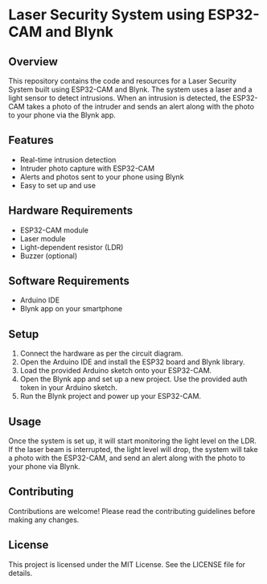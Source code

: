 # Laser Security System using ESP32-CAM and Blynk

## Overview
This repository contains the code and resources for a Laser Security System built using ESP32-CAM and Blynk. The system uses a laser and a light sensor to detect intrusions. When an intrusion is detected, the ESP32-CAM takes a photo of the intruder and sends an alert along with the photo to your phone via the Blynk app.

## Features
- Real-time intrusion detection
- Intruder photo capture with ESP32-CAM
- Alerts and photos sent to your phone using Blynk
- Easy to set up and use

## Hardware Requirements
- ESP32-CAM module
- Laser module
- Light-dependent resistor (LDR)
- Buzzer (optional)

## Software Requirements
- Arduino IDE
- Blynk app on your smartphone

## Setup
1. Connect the hardware as per the circuit diagram.
2. Open the Arduino IDE and install the ESP32 board and Blynk library.
3. Load the provided Arduino sketch onto your ESP32-CAM.
4. Open the Blynk app and set up a new project. Use the provided auth token in your Arduino sketch.
5. Run the Blynk project and power up your ESP32-CAM.

## Usage
Once the system is set up, it will start monitoring the light level on the LDR. If the laser beam is interrupted, the light level will drop, the system will take a photo with the ESP32-CAM, and send an alert along with the photo to your phone via Blynk.

## Contributing
Contributions are welcome! Please read the contributing guidelines before making any changes.

## License
This project is licensed under the MIT License. See the LICENSE file for details.
